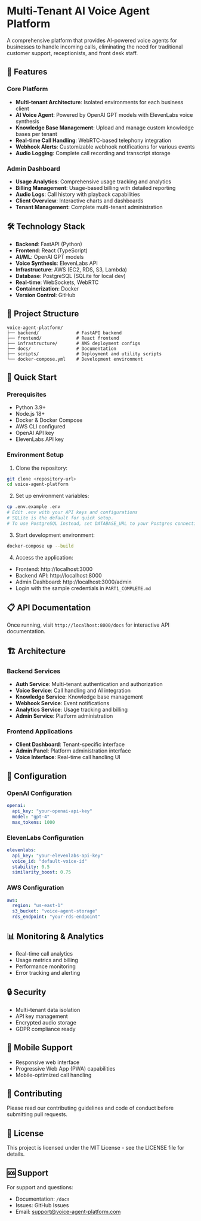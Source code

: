# Multi-Tenant AI Voice Agent Platform

A comprehensive platform that provides AI-powered voice agents for businesses to handle incoming calls, eliminating the need for traditional customer support, receptionists, and front desk staff.

## 🚀 Features

### Core Platform
- **Multi-tenant Architecture**: Isolated environments for each business client
- **AI Voice Agent**: Powered by OpenAI GPT models with ElevenLabs voice synthesis
- **Knowledge Base Management**: Upload and manage custom knowledge bases per tenant
- **Real-time Call Handling**: WebRTC-based telephony integration
- **Webhook Alerts**: Customizable webhook notifications for various events
- **Audio Logging**: Complete call recording and transcript storage

### Admin Dashboard
- **Usage Analytics**: Comprehensive usage tracking and analytics
- **Billing Management**: Usage-based billing with detailed reporting
- **Audio Logs**: Call history with playback capabilities
- **Client Overview**: Interactive charts and dashboards
- **Tenant Management**: Complete multi-tenant administration

## 🛠 Technology Stack

- **Backend**: FastAPI (Python)
- **Frontend**: React (TypeScript)
- **AI/ML**: OpenAI GPT models
- **Voice Synthesis**: ElevenLabs API
- **Infrastructure**: AWS (EC2, RDS, S3, Lambda)
 - **Database**: PostgreSQL (SQLite for local dev)
- **Real-time**: WebSockets, WebRTC
- **Containerization**: Docker
- **Version Control**: GitHub

## 📁 Project Structure

```
voice-agent-platform/
├── backend/              # FastAPI backend
├── frontend/             # React frontend
├── infrastructure/       # AWS deployment configs
├── docs/                 # Documentation
├── scripts/              # Deployment and utility scripts
└── docker-compose.yml    # Development environment
```

## 🚀 Quick Start

### Prerequisites
- Python 3.9+
- Node.js 18+
- Docker & Docker Compose
- AWS CLI configured
- OpenAI API key
- ElevenLabs API key

### Environment Setup

1. Clone the repository:
```bash
git clone <repository-url>
cd voice-agent-platform
```

2. Set up environment variables:
```bash
cp .env.example .env
# Edit .env with your API keys and configurations
# SQLite is the default for quick setup.
# To use PostgreSQL instead, set DATABASE_URL to your Postgres connection string.
```

3. Start development environment:
```bash
docker-compose up --build
```

4. Access the application:
- Frontend: http://localhost:3000
- Backend API: http://localhost:8000
- Admin Dashboard: http://localhost:3000/admin
- Login with the sample credentials in `PART1_COMPLETE.md`

## 📋 API Documentation

Once running, visit `http://localhost:8000/docs` for interactive API documentation.

## 🏗 Architecture

### Backend Services
- **Auth Service**: Multi-tenant authentication and authorization
- **Voice Service**: Call handling and AI integration
- **Knowledge Service**: Knowledge base management
- **Webhook Service**: Event notifications
- **Analytics Service**: Usage tracking and billing
- **Admin Service**: Platform administration

### Frontend Applications
- **Client Dashboard**: Tenant-specific interface
- **Admin Panel**: Platform administration interface
- **Voice Interface**: Real-time call handling UI

## 🔧 Configuration

### OpenAI Configuration
```yaml
openai:
  api_key: "your-openai-api-key"
  model: "gpt-4"
  max_tokens: 1000
```

### ElevenLabs Configuration
```yaml
elevenlabs:
  api_key: "your-elevenlabs-api-key"
  voice_id: "default-voice-id"
  stability: 0.5
  similarity_boost: 0.75
```

### AWS Configuration
```yaml
aws:
  region: "us-east-1"
  s3_bucket: "voice-agent-storage"
  rds_endpoint: "your-rds-endpoint"
```

## 📊 Monitoring & Analytics

- Real-time call analytics
- Usage metrics and billing
- Performance monitoring
- Error tracking and alerting

## 🔒 Security

- Multi-tenant data isolation
- API key management
- Encrypted audio storage
- GDPR compliance ready

## 📱 Mobile Support

- Responsive web interface
- Progressive Web App (PWA) capabilities
- Mobile-optimized call handling

## 🤝 Contributing

Please read our contributing guidelines and code of conduct before submitting pull requests.

## 📄 License

This project is licensed under the MIT License - see the LICENSE file for details.

## 🆘 Support

For support and questions:
- Documentation: `/docs`
- Issues: GitHub Issues
- Email: support@voice-agent-platform.com